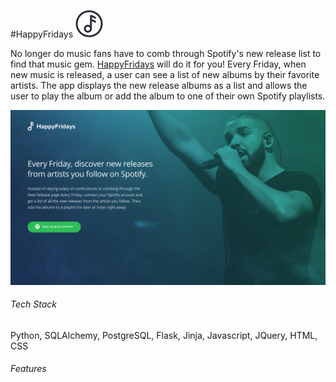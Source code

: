 #HappyFridays ![alt text](https://github.com/jessicaraepetersen/happyfridays/blob/master/static/img/logo/happy-fridays-icon.png "Happy Fridays Logo") 


No longer do music fans have to comb through Spotify's new release list to find that music gem. [HappyFridays](https://www.happyfridays.co) will do it for you! Every Friday, when new music is released, a user can see a list of new albums by their favorite artists. The app displays the new release albums as a list and allows the user to play the album or add the album to one of their own Spotify playlists.

![alt text](https://github.com/jessicaraepetersen/happyfridays/blob/master/static/img/readme_pics/Home%20Page.png "Happy Fridays Logo") 

###### Tech Stack
Python, SQLAlchemy, PostgreSQL, Flask, Jinja, Javascript, JQuery, HTML, CSS
###### Features
